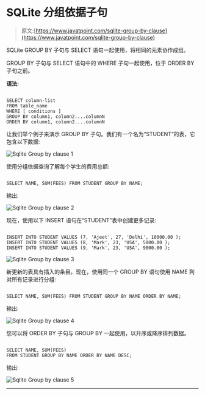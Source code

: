 # SQLite 分组依据子句

> 原文:[https://www.javatpoint.com/sqlite-group-by-clause](https://www.javatpoint.com/sqlite-group-by-clause)

SQLite GROUP BY 子句与 SELECT 语句一起使用，将相同的元素协作成组。

GROUP BY 子句与 SELECT 语句中的 WHERE 子句一起使用，位于 ORDER BY 子句之前。

**语法:**

```

SELECT column-list
FROM table_name
WHERE [ conditions ]
GROUP BY column1, column2....columnN
ORDER BY column1, column2....columnN 

```

让我们举个例子来演示 GROUP BY 子句。我们有一个名为“STUDENT”的表，它包含以下数据:

![Sqlite Group by clause 1](../Images/01a83f2d221eccd13988272c50630357.png)

使用分组依据查询了解每个学生的费用总额:

```

SELECT NAME, SUM(FEES) FROM STUDENT GROUP BY NAME;

```

输出:

![Sqlite Group by clause 2](../Images/5956dbca8bd771b82f1dce1c36f7f02b.png)

现在，使用以下 INSERT 语句在“STUDENT”表中创建更多记录:

```

INSERT INTO STUDENT VALUES (7, 'Ajeet', 27, 'Delhi', 10000.00 );
INSERT INTO STUDENT VALUES (8, 'Mark', 23, 'USA', 5000.00 );
INSERT INTO STUDENT VALUES (9, 'Mark', 23, 'USA', 9000.00 );

```

![Sqlite Group by clause 3](../Images/4cf5d234ab230aa3ec0c6dc22c3ae5ea.png)

新更新的表具有插入的条目。现在，使用同一个 GROUP BY 语句使用 NAME 列对所有记录进行分组:

```

SELECT NAME, SUM(FEES) FROM STUDENT GROUP BY NAME ORDER BY NAME;

```

输出:

![Sqlite Group by clause 4](../Images/5e83b64fca4540aafa6782c3b8d30828.png)

您可以将 ORDER BY 子句与 GROUP BY 一起使用，以升序或降序排列数据。

```

SELECT NAME, SUM(FEES) 
FROM STUDENT GROUP BY NAME ORDER BY NAME DESC; 

```

输出:

![Sqlite Group by clause 5](../Images/52baf0df6667317192e64839ce0ab0ec.png)

* * *